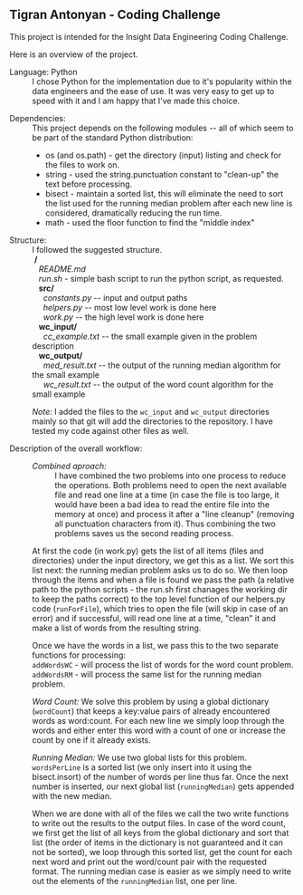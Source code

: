## Tigran Antonyan - Coding Challenge

This project is intended for the Insight Data Engineering Coding Challenge.

Here is an overview of the project.

<dl><dt>Language: Python</dt>
<dd>I chose Python for the implementation due to it's popularity within the data engineers and the ease of use. It was very easy to get up to speed with it and I am happy that I've made this choice.</dd></dl>

<dl><dt>Dependencies:</dt> 
<dd>This project depends on the following modules -- all of which seem to be part of the standard Python distribution:
<ul>
 <li>os (and os.path) - get the directory (input) listing and check for the files to work on. </li>
 <li>string - used the string.punctuation constant to "clean-up" the text before processing.</li>
 <li>bisect - maintain a sorted list, this will eliminate the need to sort the list used for the running median problem after each new line is considered, dramatically reducing the run time.</li>
 <li>math - used the floor function to find the "middle index"</li>
</ul>
</dd>
</dl>

<dl><dt>Structure:</dt>
<dd>I followed the suggested structure.<br/>
  &nbsp;<b>/</b> <br/>
  &nbsp;&nbsp;&nbsp;<i>README.md</i><br/>
  &nbsp;&nbsp;&nbsp;<i>run.sh</i> - simple bash script to run the python script, as requested.<br/>
  &nbsp;&nbsp;&nbsp;<b>src/</b><br/>
  &nbsp;&nbsp;&nbsp;&nbsp;&nbsp;<i>constants.py</i> -- input and output paths<br/>
  &nbsp;&nbsp;&nbsp;&nbsp;&nbsp;<i>helpers.py</i> -- most low level work is done here<br/>
  &nbsp;&nbsp;&nbsp;&nbsp;&nbsp;<i>work.py</i> -- the high level work is done here<br/>
  &nbsp;&nbsp;&nbsp;<b>wc_input/</b></br/>
  &nbsp;&nbsp;&nbsp;&nbsp;&nbsp;<i>cc_example.txt</i> -- the small example given in the problem description<br/>
  &nbsp;&nbsp;&nbsp;<b>wc_output/</b><br/>
  &nbsp;&nbsp;&nbsp;&nbsp;&nbsp;<i>med_result.txt</i> -- the output of the running median algorithm for the small example<br/>
  &nbsp;&nbsp;&nbsp;&nbsp;&nbsp;<i>wc_result.txt</i> -- the output of the word count algorithm for the small example<br/>

  *Note:* I added the files to the `wc_input` and `wc_output` directories mainly so that git will add the directories to the repository. I have tested my code against other files as well.
</dd></dl>

<dl><dt>Description of the overall workflow:</dt>
<dd>
 <dl><dt><i>Combined aproach:</i></dt>
  <dd>I have combined the two problems into one process to reduce the operations. Both problems need to open the next available file and read one line at a time (in case the file is too large, it would have been a bad idea to read the entire file into the memory at once) and process it after a "line cleanup" (removing all punctuation characters from it). Thus combining the two problems saves us the second reading process.</dd></dl>

  At first the code (in work.py) gets the list of all items (files and directories) under 
  the input directory, we get this as a list. We sort this list next: the running median
  problem asks us to do so. We then loop through the items and when a file is found we pass
  the path (a relative path to the python scripts - the run.sh first chanages the working dir
  to keep the paths correct) to the top level function of our helpers.py code (`runForFile`),
  which tries to open the file (will skip in case of an error) and if successful, will read
  one line at a time, "clean" it and make a list of words from the resulting string.

  Once we have the words in a list, we pass this to the two separate functions for processing:<br/>
    `addWordsWC` - will process the list of words for the word count problem.<br/>
    `addWordsRM` - will process the same list for the running median problem.

  *Word Count:* We solve this problem by using a global dictionary (`wordCount`) that
              keeps a key:value pairs of already encountered words as word:count. For each
              new line we simply loop through the words and either enter this word with a 
              count of one or increase the count by one if it already exists.

  *Running Median:* We use two global lists for this problem. `wordsPerLine` is a sorted list
                  (we only insert into it using the bisect.insort) of the number of words
                  per line thus far. Once the next number is inserted, our next global list
                  (`runningMedian`) gets appended with the new median.

  When we are done with all of the files we call the two write functions to write out the
  results to the output files. In case of the word count, we first get the list of all keys
  from the global dictionary and sort that list (the order of items in the dictionary is not
  guaranteed and it can not be sorted), we loop through this sorted list, get the count for
  each next word and print out the word/count pair with the requested format. 
  The running median case is easier as we simply need to write out the elements of the 
  `runningMedian` list, one per line.
</dd></dl> 


